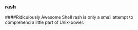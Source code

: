 ### rash
####Ridiculously Awesome Shell
rash is only a small attempt to comprehend a little part of Unix-power.   
